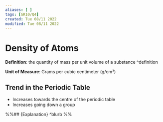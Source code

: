 ```yaml
---
aliases: [ ]
tags: [GR10/Q4]
created: Tue 08/11 2022
modified: Tue 08/11 2022
---
```

# Density of Atoms
**Definition**: the quantity of mass per unit volume of a substance ^definition

**Unit of Measure**: Grams per cubic centimeter (g/cm³) 

## Trend in the Periodic Table
- Increases towards the centre of the periodic table
- Increases going down a group

%%## {Explanation}
 ^blurb
%%